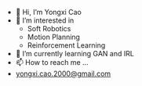 - 👋 Hi, I’m Yongxi Cao
- 👀 I’m interested in 
  - Soft Robotics
  - Motion Planning
  - Reinforcement Learning
- 🌱 I’m currently learning GAN and IRL
- 📫 How to reach me ...
-   yongxi.cao.2000@gmail.com

<!---
yongxic97/yongxic97 is a ✨ special ✨ repository because its `README.md` (this file) appears on your GitHub profile.
You can click the Preview link to take a look at your changes.
--->
